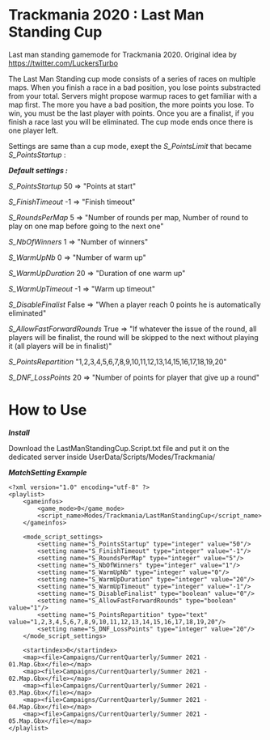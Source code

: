 # Trackmania 2020 : Last Man Standing Cup
Last man standing gamemode for Trackmania 2020. Original idea by https://twitter.com/LuckersTurbo

The Last Man Standing cup mode consists of a series of races on multiple maps. When you finish a race in a bad position, you lose points substracted from your total. Servers might propose warmup races to get familiar with a map first. The more you have a bad position, the more points you lose. To win, you must be the last player with points. Once you are a finalist, if you finish a race last you will be eliminated. The cup mode ends once there is one player left.

Settings are same than a cup mode, exept the _S_PointsLimit_ that became _S_PointsStartup_ :


***Default settings :***

_S_PointsStartup_ 50 => "Points at start"

_S_FinishTimeout_ -1 => "Finish timeout"

_S_RoundsPerMap_ 5 => "Number of rounds per map, Number of round to play on one map before going to the next one"

_S_NbOfWinners_ 1 => "Number of winners"

_S_WarmUpNb_ 0	=> "Number of warm up"

_S_WarmUpDuration_ 20 => "Duration of one warm up"

_S_WarmUpTimeout_ -1 => "Warm up timeout"

_S_DisableFinalist_ False => "When a player reach 0 points he is automatically eliminated"

_S_AllowFastForwardRounds_ True => "If whatever the issue of the round, all players will be finalist, the round will be skipped to the next without playing it (all players will be in finalist)"

_S_PointsRepartition_ "1,2,3,4,5,6,7,8,9,10,11,12,13,14,15,16,17,18,19,20"

_S_DNF_LossPoints_ 20 => "Number of points for player that give up a round"



# How to Use
***Install***

Download the LastManStandingCup.Script.txt file and put it on the dedicated server inside UserData/Scripts/Modes/Trackmania/

***MatchSetting Example***
```
<?xml version="1.0" encoding="utf-8" ?>
<playlist>
	<gameinfos>
		<game_mode>0</game_mode>
		<script_name>Modes/Trackmania/LastManStandingCup</script_name>
	</gameinfos>

	<mode_script_settings>
		<setting name="S_PointsStartup" type="integer" value="50"/>
		<setting name="S_FinishTimeout" type="integer" value="-1"/>
		<setting name="S_RoundsPerMap" type="integer" value="5"/>
		<setting name="S_NbOfWinners" type="integer" value="1"/>
		<setting name="S_WarmUpNb" type="integer" value="0"/>
		<setting name="S_WarmUpDuration" type="integer" value="20"/>
		<setting name="S_WarmUpTimeout" type="integer" value="-1"/>
		<setting name="S_DisableFinalist" type="boolean" value="0"/>
		<setting name="S_AllowFastForwardRounds" type="boolean" value="1"/>
		<setting name="S_PointsRepartition" type="text" value="1,2,3,4,5,6,7,8,9,10,11,12,13,14,15,16,17,18,19,20"/>
		<setting name="S_DNF_LossPoints" type="integer" value="20"/>
	</mode_script_settings>

	<startindex>0</startindex>
	<map><file>Campaigns/CurrentQuarterly/Summer 2021 - 01.Map.Gbx</file></map>
	<map><file>Campaigns/CurrentQuarterly/Summer 2021 - 02.Map.Gbx</file></map>
	<map><file>Campaigns/CurrentQuarterly/Summer 2021 - 03.Map.Gbx</file></map>
	<map><file>Campaigns/CurrentQuarterly/Summer 2021 - 04.Map.Gbx</file></map>
	<map><file>Campaigns/CurrentQuarterly/Summer 2021 - 05.Map.Gbx</file></map>
</playlist>
```
